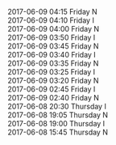 2017-06-09 04:15 Friday  N  
2017-06-09 04:10 Friday  I  
2017-06-09 04:00 Friday  N  
2017-06-09 03:50 Friday  I  
2017-06-09 03:45 Friday  N  
2017-06-09 03:40 Friday  I  
2017-06-09 03:35 Friday  N  
2017-06-09 03:25 Friday  I  
2017-06-09 03:20 Friday  N  
2017-06-09 02:45 Friday  I  
2017-06-09 02:40 Friday  N  
2017-06-08 20:30 Thursday  I  
2017-06-08 19:05 Thursday  N  
2017-06-08 19:00 Thursday  I  
2017-06-08 15:45 Thursday  N  
